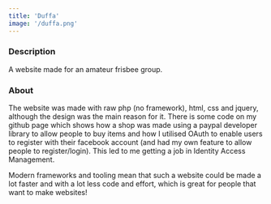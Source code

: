 ```yaml
---
title: 'Duffa'
image: '/duffa.png'
---
```


### Description

A website made for an amateur frisbee group. 

### About

The website was made with raw php (no framework), html, css and jquery, although the design was the main reason for it. There is some code on my github page which shows how a shop was made using a paypal developer library to allow people to buy items and how I utilised OAuth to enable users to register with their facebook account (and had my own feature to allow people to register/login). This led to me getting a job in Identity Access Management.

Modern frameworks and tooling mean that such a website could be made a lot faster and with a lot less code and effort, which is great for people that want to make websites!

